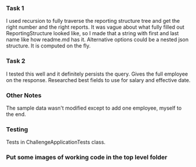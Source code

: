 ### Task 1

I used recursion to fully traverse the reporting structure tree and get the right number and the right reports. It was vague about what fully filled out ReportingStructure looked like, so I made that a string with first and last name like how readme.md has it. Alternative options could be a nested json structure. It is computed on the fly. 


### Task 2

I tested this well and it definitely persists the query.  Gives the full employee on the response.  Researched best fields to use for salary and effective date.  

### Other Notes

The sample data wasn't modified except to add one employee, myself to the end.  

### Testing
Tests in ChallengeApplicationTests class.  

### Put some images of working code in the top level folder
